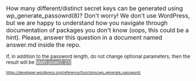 <font size="3">How many different/distinct secret keys can be generated using wp_generate_passowrd(8)? Don't worry! We don't use WordPress, but we are happy to understand how you navigate through documentation of packages you don't know (oops, this could be a hint). Please, answer this question in a document named answer.md inside the repo.</font>


<font size="2"> If, in addition to the password length, do not change optional parameters, then the result will be <span style="color:white; background-color: #999999">Math.pow(7, 21)</span> </font>

<font size="1">https://developer.wordpress.org/reference/functions/wp_generate_password/</font>
